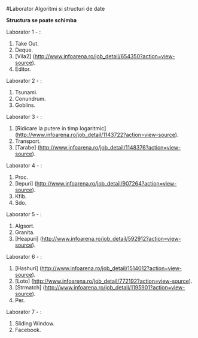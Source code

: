 #Laborator Algoritmi si structuri de date


**Structura se poate schimba**

Laborator 1 - :

1. Take Out.
2. Deque.
3. [Vila2] (http://www.infoarena.ro/job_detail/654350?action=view-source).
4. Editor.

Laborator 2 - :
1. Tsunami.
2. Conundrum.
3. Goblins.

Laborator 3 - :
1. [Ridicare la putere in timp logaritmic] (http://www.infoarena.ro/job_detail/1143722?action=view-source).
2. Transport.
3. [Tarabe] (http://www.infoarena.ro/job_detail/1148376?action=view-source).

Laborator 4 - :
1. Proc.
2. [Iepuri] (http://www.infoarena.ro/job_detail/907264?action=view-source).
3. Kfib.
4. Sdo.

Laborator 5 - :
1. Algsort.
2. Granita.
3. [Heapuri] (http://www.infoarena.ro/job_detail/592912?action=view-source).

Laborator 6 - :
1. [Hashuri] (http://www.infoarena.ro/job_detail/1514012?action=view-source).
2. [Loto] (http://www.infoarena.ro/job_detail/772192?action=view-source).
3. [Strmatch] (http://www.infoarena.ro/job_detail/1195901?action=view-source).
4. Per.

Laborator 7 - :
1. Sliding Window.
2. Facebook.




